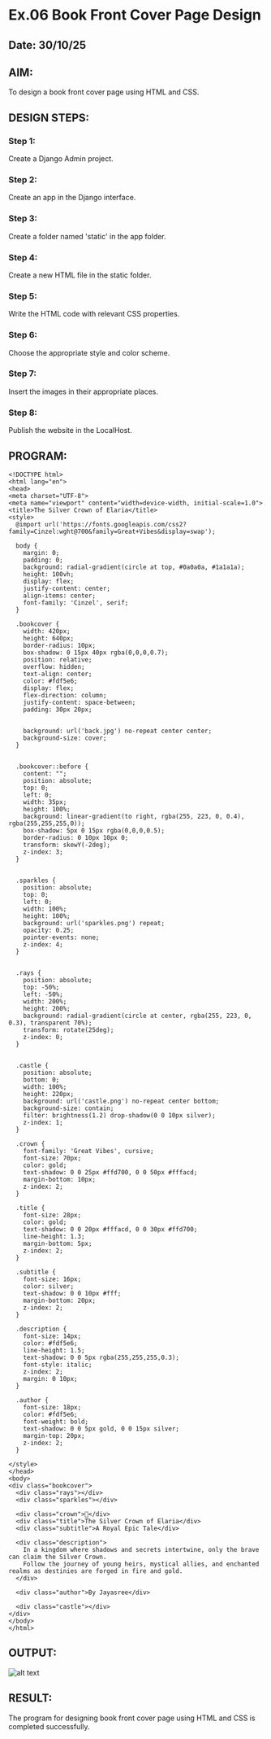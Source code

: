 # Ex.06 Book Front Cover Page Design
## Date: 30/10/25

## AIM:
To design a book front cover page using HTML and CSS.

## DESIGN STEPS:

### Step 1:
Create a Django Admin project.

### Step 2:
Create an app in the Django interface.

### Step 3:
Create a folder named 'static' in the app folder.

### Step 4:
Create a new HTML file in the static folder.

### Step 5:
Write the HTML code with relevant CSS properties.

### Step 6:
Choose the appropriate style and color scheme.

### Step 7:
Insert the images in their appropriate places.

### Step 8:
Publish the website in the LocalHost.

## PROGRAM:
```
<!DOCTYPE html>
<html lang="en">
<head>
<meta charset="UTF-8">
<meta name="viewport" content="width=device-width, initial-scale=1.0">
<title>The Silver Crown of Elaria</title>
<style>
  @import url('https://fonts.googleapis.com/css2?family=Cinzel:wght@700&family=Great+Vibes&display=swap');

  body {
    margin: 0;
    padding: 0;
    background: radial-gradient(circle at top, #0a0a0a, #1a1a1a);
    height: 100vh;
    display: flex;
    justify-content: center;
    align-items: center;
    font-family: 'Cinzel', serif;
  }

  .bookcover {
    width: 420px;
    height: 640px;
    border-radius: 10px;
    box-shadow: 0 15px 40px rgba(0,0,0,0.7);
    position: relative;
    overflow: hidden;
    text-align: center;
    color: #fdf5e6;
    display: flex;
    flex-direction: column;
    justify-content: space-between;
    padding: 30px 20px;


    background: url('back.jpg') no-repeat center center;
    background-size: cover;
  }


  .bookcover::before {
    content: "";
    position: absolute;
    top: 0;
    left: 0;
    width: 35px;
    height: 100%;
    background: linear-gradient(to right, rgba(255, 223, 0, 0.4), rgba(255,255,255,0));
    box-shadow: 5px 0 15px rgba(0,0,0,0.5);
    border-radius: 0 10px 10px 0;
    transform: skewY(-2deg);
    z-index: 3;
  }

  
  .sparkles {
    position: absolute;
    top: 0;
    left: 0;
    width: 100%;
    height: 100%;
    background: url('sparkles.png') repeat;
    opacity: 0.25;
    pointer-events: none;
    z-index: 4;
  }


  .rays {
    position: absolute;
    top: -50%;
    left: -50%;
    width: 200%;
    height: 200%;
    background: radial-gradient(circle at center, rgba(255, 223, 0, 0.3), transparent 70%);
    transform: rotate(25deg);
    z-index: 0;
  }

 
  .castle {
    position: absolute;
    bottom: 0;
    width: 100%;
    height: 220px;
    background: url('castle.png') no-repeat center bottom;
    background-size: contain;
    filter: brightness(1.2) drop-shadow(0 0 10px silver);
    z-index: 1;
  }

  .crown {
    font-family: 'Great Vibes', cursive;
    font-size: 70px;
    color: gold;
    text-shadow: 0 0 25px #ffd700, 0 0 50px #fffacd;
    margin-bottom: 10px;
    z-index: 2;
  }

  .title {
    font-size: 28px;
    color: gold;
    text-shadow: 0 0 20px #fffacd, 0 0 30px #ffd700;
    line-height: 1.3;
    margin-bottom: 5px;
    z-index: 2;
  }

  .subtitle {
    font-size: 16px;
    color: silver;
    text-shadow: 0 0 10px #fff;
    margin-bottom: 20px;
    z-index: 2;
  }

  .description {
    font-size: 14px;
    color: #fdf5e6;
    line-height: 1.5;
    text-shadow: 0 0 5px rgba(255,255,255,0.3);
    font-style: italic;
    z-index: 2;
    margin: 0 10px;
  }

  .author {
    font-size: 18px;
    color: #fdf5e6;
    font-weight: bold;
    text-shadow: 0 0 5px gold, 0 0 15px silver;
    margin-top: 20px;
    z-index: 2;
  }

</style>
</head>
<body>
<div class="bookcover">
  <div class="rays"></div>
  <div class="sparkles"></div>

  <div class="crown">👑</div>
  <div class="title">The Silver Crown of Elaria</div>
  <div class="subtitle">A Royal Epic Tale</div>

  <div class="description">
    In a kingdom where shadows and secrets intertwine, only the brave can claim the Silver Crown.  
    Follow the journey of young heirs, mystical allies, and enchanted realms as destinies are forged in fire and gold.
  </div>

  <div class="author">By Jayasree</div>

  <div class="castle"></div>
</div>
</body>
</html>
```


## OUTPUT:
![alt text](image.png)

## RESULT:
The program for designing book front cover page using HTML and CSS is completed successfully.
